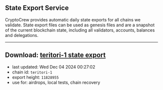 ## State Export Service
CryptoCrew provides automatic daily state exports for all chains we validate. State export files can be used as genesis files and are a snapshot of the current blockchain state, including all validators, accounts, balances and delegations.

---
**Download: [teritori-1 state export](https://dl-eu2.ccvalidators.com/SERVICE/teritori/teritori-1_export_11828955.json)**
---

- last updated: Wed Dec 04 2024 00:27:02
- chain id: `teritori-1`
- export height: `11828955`
- use for: airdrops, local tests, chain recovery

